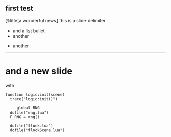 first test
---
@title[a wonderful news]
this is a slide delimiter
- and a list bullet
- another

* another
---
# and a new slide
with
```
function logic:init(scene)
  trace("logic:init()")

  -- global RNG
  dofile("rng.lua")
  F_RNG = rng()
  
  dofile("flock.lua")
  dofile("flockScene.lua")

```
